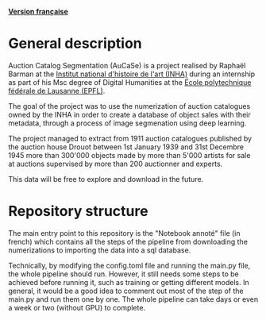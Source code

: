 [**Version française**](https://github.com/sriak/aucase-inha/blob/master/LISEZMOI.md)

# General description
Auction Catalog Segmentation (AuCaSe) is a project realised by Raphaël Barman at
the [Institut national d'histoire de l'art (INHA)](https://www.inha.fr) during an
internship as part of his Msc degree of Digital Humanities at the
[École polytechnique fédérale de Lausanne (EPFL)](https://www.epfl.ch).

The goal of the project was to use the numerization of auction catalogues owned by
the INHA in order to create a database of object sales with their metadata, through
a process of image segmenation using deep learning.

The project managed to extract from 1911 auction catalogues published by the auction
house Drouot between 1st January 1939 and 31st Decembre 1945 more than 300'000 objects
made by more than 5'000 artists for sale at auctions supervised by more than 200 auctionner and experts.

This data will be free to explore and download in the future.

# Repository structure

The main entry point to this repository is the "Notebook annoté" file (in french) which
contains all the steps of the pipeline from downloading the numerizations to importing
the data into a sql database.

Technically, by modifying the config.toml file and running the main.py file, the whole pipeline should run.
However, it still needs some steps to be achieved before running it, such as training or getting different models.
In general, it would be a good idea to comment out most of the step of the main.py and run them one by one.
The whole pipeline can take days or even a week or two (without GPU) to complete.
